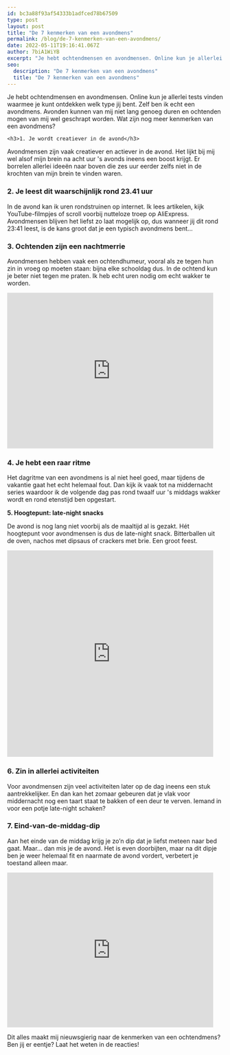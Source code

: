 ```yaml
---
id: bc3a88f93af54333b1adfced78b67509
type: post
layout: post
title: "De 7 kenmerken van een avondmens"
permalink: /blog/de-7-kenmerken-van-een-avondmens/
date: 2022-05-11T19:16:41.067Z
author: 7biA1WiYB
excerpt: "Je hebt ochtendmensen en avondmensen. Online kun je allerlei tests vinden waarmee je kunt ontdekken welk type jij bent. Zelf ben ik echt een avondmens. Avonden kunnen van mij niet lang genoeg duren en ochtenden mogen van mij wel geschrapt worden. Wat zijn nog meer kenmerken van een avondmens?  "
seo:
  description: "De 7 kenmerken van een avondmens"
  title: "De 7 kenmerken van een avondmens"
---
```

Je hebt ochtendmensen en avondmensen. Online kun je allerlei tests vinden waarmee je kunt ontdekken welk type jij bent. Zelf ben ik echt een avondmens. Avonden kunnen van mij niet lang genoeg duren en ochtenden mogen van mij wel geschrapt worden. Wat zijn nog meer kenmerken van een avondmens?  

    <h3>1. Je wordt creatiever in de avond</h3>
<p>Avondmensen zijn vaak creatiever en actiever in de avond. Het lijkt bij mij wel alsof mijn brein na acht uur 's avonds ineens een boost krijgt. Er borrelen allerlei ideeën naar boven die zes uur eerder zelfs niet in de krochten van mijn brein te vinden waren.</p>
<h3>2. Je leest dit waarschijnlijk rond 23.41 uur</h3>
<p>In de avond kan ik uren rondstruinen op internet. Ik lees artikelen, kijk YouTube-filmpjes of scroll voorbij nutteloze troep op AliExpress. Avondmensen blijven het liefst zo laat mogelijk op, dus wanneer jij dit rond 23:41 leest, is de kans groot dat je een typisch avondmens bent...</p>
<h3>3. Ochtenden zijn een nachtmerrie</h3>
<p>Avondmensen hebben vaak een ochtendhumeur, vooral als ze tegen hun zin in vroeg op moeten staan: bijna elke schooldag dus. In de ochtend kun je beter niet tegen me praten. Ik heb echt uren nodig om echt wakker te worden.</p>
<p><iframe allowfullscreen="" class="giphy-embed" frameborder="0" height="362" src="https://giphy.com/embed/600QaqOkDQnWo5Mau0" width="480"></iframe></p>
<h3>4. Je hebt een raar ritme</h3>
<p>Het dagritme van een avondmens is al niet heel goed, maar tijdens de vakantie gaat het echt helemaal fout. Dan kijk ik vaak tot na middernacht series waardoor ik de volgende dag pas rond twaalf uur 's middags wakker wordt en rond etenstijd ben opgestart.</p>
<p><strong>5. Hoogtepunt: late-night snacks </strong></p>
<p>De avond is nog lang niet voorbij als de maaltijd al is gezakt. Hét hoogtepunt voor avondmensen is dus de late-night snack. Bitterballen uit de oven, nachos met dipsaus of crackers met brie. Een groot feest.</p>
<p dir="ltr">
<iframe allowfullscreen="" class="giphy-embed" frameborder="0" height="480" src="https://giphy.com/embed/EDV30lQQ9VW5q" width="480"></iframe></p>
<h3>6. Zin in allerlei activiteiten</h3>
<p>Voor avondmensen zijn veel activiteiten later op de dag ineens een stuk aantrekkelijker. En dan kan het zomaar gebeuren dat je vlak voor middernacht nog een taart staat te bakken of een deur te verven. Iemand in voor een potje late-night schaken? </p>
<h3><strong>7. Eind-van-de-middag-dip</strong></h3>
<p>Aan het einde van de middag krijg je zo’n dip dat je liefst meteen naar bed gaat. Maar… dan mis je de avond. Het is even doorbijten, maar na dit dipje ben je weer helemaal fit en naarmate de avond vordert, verbetert je toestand alleen maar. </p>
<p dir="ltr">
<iframe allowfullscreen="" class="giphy-embed" frameborder="0" height="360" src="https://giphy.com/embed/12yfpcy8tymAj6" width="480"></iframe></p>
<p dir="ltr">Dit alles maakt mij nieuwsgierig naar de kenmerken van een ochtendmens? Ben jij er eentje? Laat het weten in de reacties!</p>  

